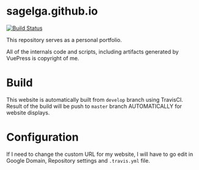 # sagelga.github.io
[![Build Status](https://travis-ci.com/sagelga/sagelga.github.io.svg?token=hxfRmfpCpbnunWcyMpkC&branch=develop)](https://travis-ci.com/sagelga/sagelga.github.io)

This repository serves as a personal portfolio. 

All of the internals code and scripts, including artifacts generated by VuePress is copyright of me.

# Build
This website is automatically built from `develop` branch using TravisCI. <br>
Result of the build will be push to `master` branch AUTOMATICALLY for website displays.

# Configuration
If I need to change the custom URL for my website, I will have to go edit in Google Domain, Repository settings and `.travis.yml` file. 